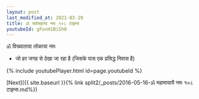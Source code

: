 ```yaml
---
layout: post
last_modified_at: 2021-03-29
title: ॐ सर्वसहाया नमः १०८ टाइम्स
youtubeId: gFonH1BiSh0
---
```

 
 
 ॐ विख्याताया लोकाया नमः  
 
 -  जो हर जगह से देखा जा रहा है (जिसके पास एक प्रसिद्ध निवास है) 
 
  
 
  
 
 
 
 
 
 


{% include youtubePlayer.html id=page.youtubeId %}
 
[Next]({{ site.baseurl }}{% link  split2/_posts/2016-05-16-ॐ महामायायै नमः १०८ टाइम्स.md%})
 
